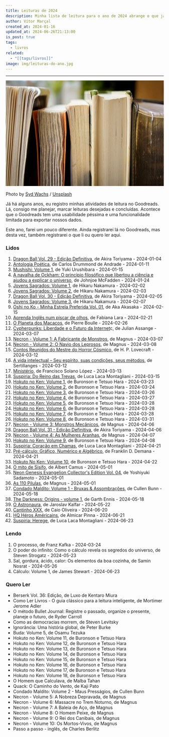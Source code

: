 ```yaml
---
title: Leituras de 2024
description: Minha lista de leitura para o ano de 2024 abrange o que já foi lido, está sendo lido e o que desejo ler.
author: Vítor Marçal
created_at: 2024-01-16
updated_at: 2024-06-26T21:13:00
is_post: true
tags:
  - livros
related:
  - "[[tags/livros]]"
image: img/leituras-do-ano.jpg
---
```

---

![Leituras de 2024](img/leituras-do-ano.jpg)

Photo by [Syd Wachs](https://unsplash.com/@videmusart?utm_source=ghost&utm_medium=referral&utm_campaign=api-credit) / [Unsplash](https://unsplash.com/?utm_source=ghost&utm_medium=referral&utm_campaign=api-credit)

Já há alguns anos, eu registro minhas atividades de leitura no Goodreads. Lá, consigo me planejar, marcar leituras desejadas e concluídas. Acontece que o Goodreads tem uma usabilidade péssima e uma funcionalidade limitada para exportar nossos dados.

Este ano, farei um pouco diferente. Ainda registrarei lá no Goodreads, mas desta vez, também registrarei o que li ou quero ler aqui.
### Lidos

1.  [Dragon Ball Vol. 29 - Edição Definitiva](dragon-ball-vol-29-edicao-definitiva), de Akira Toriyama - 2024-01-04
2.  [Antologia Poética](antologia-poetica-de-carlos-drummond-de-andrade), de Carlos Drummond de Andrade - 2024-01-11
3.  [Mushishi: Volume 1](mushishi), de Yuki Urushibara - 2024-01-15
4.  [A navalha de Ockham: O princípio filosófico que libertou a ciência e ajudou a explicar o universo](a-navalha-de-ockham-o-principio-filosofico-que-libertou-a-ciencia-e-ajudou-a-explicar-o-universo), de Johnjoe McFadden - 2024-01-24
5.  [Jovens Sagrados: Volume 1](jovens-sagrados), de Hikaru Nakamura - 2024-02-02
6.  [Jovens Sagrados: Volume 2](jovens-sagrados), de Hikaru Nakamura - 2024-02-03
7.  [Dragon Ball Vol. 30 - Edição Definitiva](dragon-ball-vol-30-edicao-definitiva), de Akira Toriyama - 2024-02-05
8.  [Jovens Sagrados: Volume 3](jovens-sagrados), de Hikaru Nakamura - 2024-02-07
9.  [Oshi no Ko - Minha Estrela Preferida Vol. 01](oshi-no-ko-minha-estrela-preferida-vol-01), de Aka Akasaka - 2024-02-15
10.  [Aprenda Inglês num piscar de olhos](aprenda-ingles-num-piscar-de-olhos), de Fabiana Lara - 2024-02-21
11.  [O Planeta dos Macacos](o-planeta-dos-macacos), de Pierre Boulle - 2024-02-26
12. [Cypherpunks: Liberdade e o Futuro da Internet](cypherpunks-liberdade-e-o-futuro-da-internet)c, de Julian Assange -  2024-03-07
13. [Necron - Volume 1: A Fabricante de Monstros](necron-volume-1-a-fabricante-de-monstros), de Magnus - 2024-03-07
14. [Necron - Volume 2: O Navio dos Leprosos](necron-volume-2-o-navio-dos-leprosos), de Magnus - 2024-03-08
15. [Contos Reunidos do Mestre do Horror Cósmico,](contos-reunidos-do-mestre-do-horror-cosmico.md) de H. P. Lovecraft - 2024-03-12
16. [A vida intelectual – Seu espírito, suas condições, seus métodos](a-vida-intelectual), de Sertillanges - 2024-03-12
17. [Ministério](ministerio), de Francisco Solano López - 2024-03-13
18. [Suspiria: Do Reino das Trevas](suspiria-do-reino-das-trevas), de Luca Laca Montagliani - 2024-03-15
19. [Hokuto no Ken: Volume 1](hokuto-no-ken-volume-1), de Buronson e Tetsuo Hara - 2024-03-23
20. [Hokuto no Ken: Volume 2](hokuto-no-ken-volume-2), de Buronson e Tetsuo Hara - 2024-03-24
21. [Hokuto no Ken: Volume 3](hokuto-no-ken-volume-3), de Buronson e Tetsuo Hara - 2024-03-26
22. [Hokuto no Ken: Volume 4](hokuto-no-ken-volume-4), de Buronson e Tetsuo Hara - 2024-03-27
23. [Hokuto no Ken: Volume 5](hokuto-no-ken-volume-5), de Buronson e Tetsuo Hara - 2024-03-28
24. [Hokuto no Ken: Volume 6](hokuto-no-ken-volume-6), de Buronson e Tetsuo Hara - 2024-03-28
25. [Hokuto no Ken: Volume 7](hokuto-no-ken-volume-7), de Buronson e Tetsuo Hara - 2024-03-28
26. [Hokuto no Ken: Volume 8](hokuto-no-ken-volume-8), de Buronson e Tetsuo Hara - 2024-03-31
27. [Necron - Volume 3: Monstros Mecânicos](necron-volume-3-monstros-mecanicos), de Magnus - 2024-04-06
28. [Dragon Ball Vol. 31 - Edição Definitiva](dragon-ball-vol-31-edicao-definitiva), de Akira Toriyama - 2024-04-06
29. [Necron - Volume 4: As Mulheres Aranhas](necron-volume-4-as-mulheres-aranhas), de Magnus - 2024-04-07
30. [Hokuto no Ken: Volume 9](hokuto-no-ken-volume-9), de Buronson e Tetsuo Hara - 2024-04-08
31. [Suspiria: Coração em Chamas](suspiria-coracao-em-chamas), de Luca Laca Montagliani - 2024-04-21
32. [Pré-cálculo: Gráfico, Numérico e Algébrico](pre-calculo-grafico-numerico-e-algebrico), de Franklin D. Demana - 2024-04-21
33. [Hokuto No Ken: Volume 10](hokuto-no-ken-volume-10), de Buronson e Tetsuo Hara - 2024-04-22
34. [O mito de Sísifo](o-mito-de-sisifo-de-albert-camus), de Albert Camus - 2024-05-01
35. [Neon Genesis Evangelion Collector's Edition Vol. 04](neon-genesis-evangelion-collectors-edition-vol-04), de Yoshiyuki Sadamoto - 2024-05-01
36. [As 110 Pilulas](as-110-pilulas-de-magnus), de Magnus - 2024-05-01
37. [Condado Maldito: Volume 1 - Bruxas & Assombrações](condado-maldito-volume-1-bruxas-e-assombracoes), de Cullen Bunn - 2024-05-18
38. [The Darkness: Origins - volume 1](the-darkness-volume-1), de Garth Ennis - 2024-05-18
39. [O Astronaura](o-astronauta-de-jaroslav-kalfar), de Jaroslav Kalfar - 2024-05-22
40. [Cantinho XXX](cantinho-xxx), de Caio Oliveira - 2024-06-20
41. [HQ Héros Américains](hq-heros-americains), de Almicar Pinna - 2024-06-21
42. [Suspiria: Herege](suspiria-herege), de Luca Laca Montagliani - 2024-06-23
### Lendo
1. O processo, de Franz Kafka - 2024-03-24
2. O poder do infinito: Como o cálculo revela os segredos do universo, de Steven Strogatz - 2024-05-23
3. Sal, gordura, ácido, calor: Os elementos da boa cozinha, de Samin Nosrat - 2024-05-26
4. Cálculo: Volume 1, de James Stewart - 2024-06-23

### Quero Ler

*  Berserk Vol. 36: Edição, de Luxo de Kentaro Miura
* Como Ler Livros - O guia clássico para a leitura inteligente, de Mortimer Jerome Adler
* O método Bullet Journal: Registre o passado, organize o presente, planeje o futuro, de Ryder Carroll
* Como as democracias morrem, de Steven Levitsky
* Ignorância: Uma história global, de Peter Burke
* Buda: Volume 5, de Osamu Tezuka
* Hokuto no Ken: Volume 11, de Buronson e Tetsuo Hara
* Hokuto no Ken: Volume 12, de Buronson e Tetsuo Hara
* Hokuto no Ken: Volume 13, de Buronson e Tetsuo Hara
* Hokuto no Ken: Volume 14, de Buronson e Tetsuo Hara
* Hokuto no Ken: Volume 15, de Buronson e Tetsuo Hara
* Hokuto no Ken: Volume 16, de Buronson e Tetsuo Hara
* Hokuto no Ken: Volume 17, de Buronson e Tetsuo Hara
* Hokuto no Ken: Volume 18, de Buronson e Tetsuo Hara
* O Homem que Calculava, de Malba Tahan
* Quack: O Caminho do Vento, de Kaji Pato
* Condado Maldito: Volume 2 -  Maus Presságios, de Cullen Bunn
* Necron - Volume 5: A Nobreza Depravada, de Magnus
* Necron - Volume 6: Massacre no Trem Noturno, de Magnus
* Necron - Volume 7: A Baleia de Aço, de Magnus
* Necron - Volume 8: O Homem Peixe, de Magnus
* Necron - Volume 9: O Rei dos Canibais, de Magnus
* Necron - Volume 10: Os Mortos-Vivos, de Magnus
* Passo a passo - inglês, de Charles Berlitz
